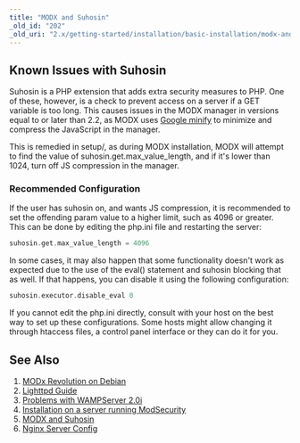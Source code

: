 ```yaml
---
title: "MODX and Suhosin"
_old_id: "202"
_old_uri: "2.x/getting-started/installation/basic-installation/modx-and-suhosin"
---
```


## Known Issues with Suhosin 

Suhosin is a PHP extension that adds extra security measures to PHP. One of these, however, is a check to prevent access on a server if a GET variable is too long. This causes issues in the MODX manager in versions equal to or later than 2.2, as MODX uses [Google minify](http://code.google.com/p/minify) to minimize and compress the JavaScript in the manager.

This is remedied in setup/, as during MODX installation, MODX will attempt to find the value of suhosin.get.max\_value\_length, and if it's lower than 1024, turn off JS compression in the manager.

### Recommended Configuration 

If the user has suhosin on, and wants JS compression, it is recommended to set the offending param value to a higher limit, such as 4096 or greater. This can be done by editing the php.ini file and restarting the server:

``` php 
suhosin.get.max_value_length = 4096
```

In some cases, it may also happen that some functionality doesn't work as expected due to the use of the eval() statement and suhosin blocking that as well. If that happens, you can disable it using the following configuration:

``` php 
suhosin.executor.disable_eval 0
```

If you cannot edit the php.ini directly, consult with your host on the best way to set up these configurations. Some hosts might allow changing it through htaccess files, a control panel interface or they can do it for you.

## See Also 

1. [MODx Revolution on Debian](_legacy/getting-started/modx-revolution-on-debian)
2. [Lighttpd Guide](getting-started/friendly-urls/lighttpd)
3. [Problems with WAMPServer 2.0i](_legacy/getting-started/problems-with-wampserver-2.0i)
4. [Installation on a server running ModSecurity](getting-started/installation/troubleshooting/modsecurity)
5. [MODX and Suhosin](_legacy/getting-started/modx-and-suhosin)
6. [Nginx Server Config](getting-started/friendly-urls/nginx)